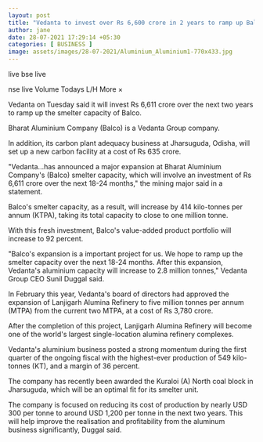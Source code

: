 ```yaml
---
layout: post
title: "Vedanta to invest over Rs 6,600 crore in 2 years to ramp up Balco's smelter capacity"
author: jane 
date: 28-07-2021 17:29:14 +05:30 
categories: [ BUSINESS ] 
image: assets/images/28-07-2021/Aluminium_Aluminium1-770x433.jpg
---
```

live bse live

nse live Volume Todays L/H More ×

Vedanta on Tuesday said it will invest Rs 6,611 crore over the next two years to ramp up the smelter capacity of Balco.

Bharat Aluminium Company (Balco) is a Vedanta Group company.

In addition, its carbon plant adequacy business at Jharsuguda, Odisha, will set up a new carbon facility at a cost of Rs 635 crore.

"Vedanta...has announced a major expansion at Bharat Aluminium Company's (Balco) smelter capacity, which will involve an investment of Rs 6,611 crore over the next 18-24 months," the mining major said in a statement.

Balco's smelter capacity, as a result, will increase by 414 kilo-tonnes per annum (KTPA), taking its total capacity to close to one million tonne.

With this fresh investment, Balco's value-added product portfolio will increase to 92 percent.

"Balco's expansion is a important project for us. We hope to ramp up the smelter capacity over the next 18-24 months. After this expansion, Vedanta's aluminium capacity will increase to 2.8 million tonnes," Vedanta Group CEO Sunil Duggal said.

In February this year, Vedanta's board of directors had approved the expansion of Lanjigarh Alumina Refinery to five million tonnes per annum (MTPA) from the current two MTPA, at a cost of Rs 3,780 crore.

After the completion of this project, Lanjigarh Alumina Refinery will become one of the world's largest single-location alumina refinery complexes.

Vedanta's aluminium business posted a strong momentum during the first quarter of the ongoing fiscal with the highest-ever production of 549 kilo-tonnes (KT), and a margin of 36 percent.

The company has recently been awarded the Kuraloi (A) North coal block in Jharsuguda, which will be an optimal fit for its smelter unit.

The company is focused on reducing its cost of production by nearly USD 300 per tonne to around USD 1,200 per tonne in the next two years. This will help improve the realisation and profitability from the aluminum business significantly, Duggal said.